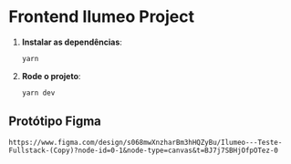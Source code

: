 # Frontend Ilumeo Project

1. **Instalar as dependências**:

   ```bash
   yarn
   ```

2. **Rode o projeto**:
   ```bash
   yarn dev
   ```

## Protótipo Figma

    https://www.figma.com/design/s068mwXnzharBm3hHQZyBu/Ilumeo---Teste-Fullstack-(Copy)?node-id=0-1&node-type=canvas&t=BJ7j7SBHjOfpOTez-0